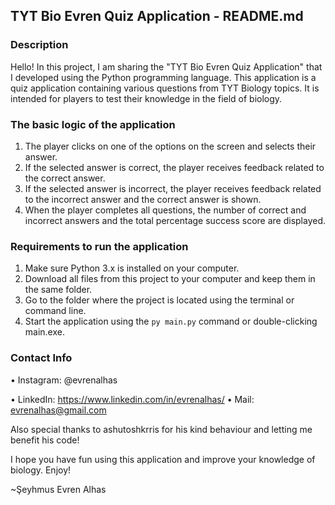 ## TYT Bio Evren Quiz Application - README.md

### Description
Hello! In this project, I am sharing the "TYT Bio Evren Quiz Application" that I developed using the Python programming language. This application is a quiz application containing various questions from TYT Biology topics. It is intended for players to test their knowledge in the field of biology.

### The basic logic of the application
1) The player clicks on one of the options on the screen and selects their answer.
2) If the selected answer is correct, the player receives feedback related to the correct answer.
3) If the selected answer is incorrect, the player receives feedback related to the incorrect answer and the correct answer is shown.
4) When the player completes all questions, the number of correct and incorrect answers and the total percentage success score are displayed.

### Requirements to run the application
1) Make sure Python 3.x is installed on your computer.
2) Download all files from this project to your computer and keep them in the same folder.
3) Go to the folder where the project is located using the terminal or command line.
4) Start the application using the `py main.py` command or double-clicking main.exe.

### Contact Info
• Instagram: @evrenalhas

• LinkedIn: https://www.linkedin.com/in/evrenalhas/
• Mail: evrenalhas@gmail.com

Also special thanks to ashutoshkrris for his kind behaviour and letting me benefit his code!

I hope you have fun using this application and improve your knowledge of biology. Enjoy!

~Şeyhmus Evren Alhas
